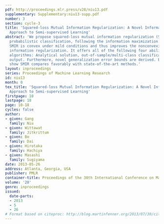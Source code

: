 ```yaml
---
pdf: http://proceedings.mlr.press/v28/niu13.pdf
supplementary: Supplementary:niu13-supp.pdf
number: 3
section: cycle-3
title: 'Squared-loss Mutual Information Regularization: A Novel Information-theoretic
  Approach to Semi-supervised Learning'
abstract: 'We propose squared-loss mutual information regularization (SMIR) for multi-class
  probabilistic classification, following the information maximization principle.
  SMIR is convex under mild conditions and thus improves the nonconvexity of mutual
  information regularization. It offers all of the following four abilities to semi-supervised
  algorithms: Analytical solution, out-of-sample/multi-class classification, and probabilistic
  output. Furthermore, novel generalization error bounds are derived. Experiments
  show SMIR compares favorably with state-of-the-art methods.'
layout: inproceedings
series: Proceedings of Machine Learning Research
id: niu13
month: 0
tex_title: 'Squared-loss Mutual Information Regularization: A Novel Information-theoretic
  Approach to Semi-supervised Learning'
firstpage: 10
lastpage: 18
page: 10-18
cycles: false
author:
- given: Gang
  family: Niu
- given: Wittawat
  family: Jitkrittum
- given: Bo
  family: Dai
- given: Hirotaka
  family: Hachiya
- given: Masashi
  family: Sugiyama
date: 2013-05-26
address: Atlanta, Georgia, USA
publisher: PMLR
container-title: Proceedings of the 30th International Conference on Machine Learning
volume: '28'
genre: inproceedings
issued:
  date-parts:
  - 2013
  - 5
  - 26
# Format based on citeproc: http://blog.martinfenner.org/2013/07/30/citeproc-yaml-for-bibliographies/
---
```

